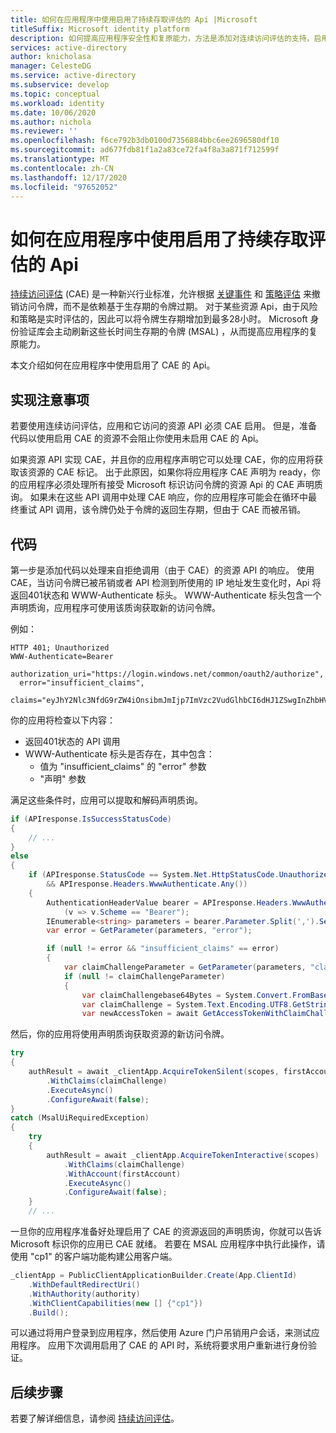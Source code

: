 ```yaml
---
title: 如何在应用程序中使用启用了持续存取评估的 Api |Microsoft
titleSuffix: Microsoft identity platform
description: 如何提高应用程序安全性和复原能力，方法是添加对连续访问评估的支持，启用可根据关键事件和策略评估进行吊销的长时间访问令牌。
services: active-directory
author: knicholasa
manager: CelesteDG
ms.service: active-directory
ms.subservice: develop
ms.topic: conceptual
ms.workload: identity
ms.date: 10/06/2020
ms.author: nichola
ms.reviewer: ''
ms.openlocfilehash: f6ce792b3db0100d7356884bbc6ee2696580df10
ms.sourcegitcommit: ad677fdb81f1a2a83ce72fa4f8a3a871f712599f
ms.translationtype: MT
ms.contentlocale: zh-CN
ms.lasthandoff: 12/17/2020
ms.locfileid: "97652052"
---
```

# <a name="how-to-use-continuous-access-evaluation-enabled-apis-in-your-applications"></a>如何在应用程序中使用启用了持续存取评估的 Api

[持续访问评估](../conditional-access/concept-continuous-access-evaluation.md) (CAE) 是一种新兴行业标准，允许根据 [关键事件](../conditional-access/concept-continuous-access-evaluation.md#critical-event-evaluation) 和 [策略评估](../conditional-access/concept-continuous-access-evaluation.md#conditional-access-policy-evaluation-preview) 来撤销访问令牌，而不是依赖基于生存期的令牌过期。 对于某些资源 Api，由于风险和策略是实时评估的，因此可以将令牌生存期增加到最多28小时。 Microsoft 身份验证库会主动刷新这些长时间生存期的令牌 (MSAL) ，从而提高应用程序的复原能力。

本文介绍如何在应用程序中使用启用了 CAE 的 Api。

## <a name="implementation-considerations"></a>实现注意事项

若要使用连续访问评估，应用和它访问的资源 API 必须 CAE 启用。 但是，准备代码以使用启用 CAE 的资源不会阻止你使用未启用 CAE 的 Api。

如果资源 API 实现 CAE，并且你的应用程序声明它可以处理 CAE，你的应用将获取该资源的 CAE 标记。 出于此原因，如果你将应用程序 CAE 声明为 ready，你的应用程序必须处理所有接受 Microsoft 标识访问令牌的资源 Api 的 CAE 声明质询。 如果未在这些 API 调用中处理 CAE 响应，你的应用程序可能会在循环中最终重试 API 调用，该令牌仍处于令牌的返回生存期，但由于 CAE 而被吊销。

## <a name="the-code"></a>代码

第一步是添加代码以处理来自拒绝调用（由于 CAE）的资源 API 的响应。 使用 CAE，当访问令牌已被吊销或者 API 检测到所使用的 IP 地址发生变化时，Api 将返回401状态和 WWW-Authenticate 标头。 WWW-Authenticate 标头包含一个声明质询，应用程序可使用该质询获取新的访问令牌。

例如：

```console
HTTP 401; Unauthorized
WWW-Authenticate=Bearer
  authorization_uri="https://login.windows.net/common/oauth2/authorize",
  error="insufficient_claims",
  claims="eyJhY2Nlc3NfdG9rZW4iOnsibmJmIjp7ImVzc2VudGlhbCI6dHJ1ZSwgInZhbHVlIjoiMTYwNDEwNjY1MSJ9fX0="
```

你的应用将检查以下内容：

- 返回401状态的 API 调用
- WWW-Authenticate 标头是否存在，其中包含：
  - 值为 "insufficient_claims" 的 "error" 参数
  - "声明" 参数

满足这些条件时，应用可以提取和解码声明质询。

```csharp
if (APIresponse.IsSuccessStatusCode)
{
    // ...
}
else
{
    if (APIresponse.StatusCode == System.Net.HttpStatusCode.Unauthorized
        && APIresponse.Headers.WwwAuthenticate.Any())
    {
        AuthenticationHeaderValue bearer = APIresponse.Headers.WwwAuthenticate.First
            (v => v.Scheme == "Bearer");
        IEnumerable<string> parameters = bearer.Parameter.Split(',').Select(v => v.Trim()).ToList();
        var error = GetParameter(parameters, "error");

        if (null != error && "insufficient_claims" == error)
        {
            var claimChallengeParameter = GetParameter(parameters, "claims");
            if (null != claimChallengeParameter)
            {
                var claimChallengebase64Bytes = System.Convert.FromBase64String(claimChallengeParameter);
                var claimChallenge = System.Text.Encoding.UTF8.GetString(claimChallengebase64Bytes);
                var newAccessToken = await GetAccessTokenWithClaimChallenge(scopes, claimChallenge);
```

然后，你的应用将使用声明质询获取资源的新访问令牌。

```csharp
try
{
    authResult = await _clientApp.AcquireTokenSilent(scopes, firstAccount)
        .WithClaims(claimChallenge)
        .ExecuteAsync()
        .ConfigureAwait(false);
}
catch (MsalUiRequiredException)
{
    try
    {
        authResult = await _clientApp.AcquireTokenInteractive(scopes)
            .WithClaims(claimChallenge)
            .WithAccount(firstAccount)
            .ExecuteAsync()
            .ConfigureAwait(false);
    }
    // ...
```

一旦你的应用程序准备好处理启用了 CAE 的资源返回的声明质询，你就可以告诉 Microsoft 标识你的应用已 CAE 就绪。 若要在 MSAL 应用程序中执行此操作，请使用 "cp1" 的客户端功能构建公用客户端。

```csharp
_clientApp = PublicClientApplicationBuilder.Create(App.ClientId)
    .WithDefaultRedirectUri()
    .WithAuthority(authority)
    .WithClientCapabilities(new [] {"cp1"})
    .Build();
```

可以通过将用户登录到应用程序，然后使用 Azure 门户吊销用户会话，来测试应用程序。 应用下次调用启用了 CAE 的 API 时，系统将要求用户重新进行身份验证。

## <a name="next-steps"></a>后续步骤

若要了解详细信息，请参阅 [持续访问评估](../conditional-access/concept-continuous-access-evaluation.md)。
